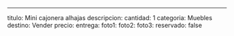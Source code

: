 ---
titulo: Mini cajonera alhajas
descripcion: 
cantidad: 1
categoria: Muebles
destino: Vender
precio: 
entrega: 
foto1: 
foto2: 
foto3: 
reservado: false

